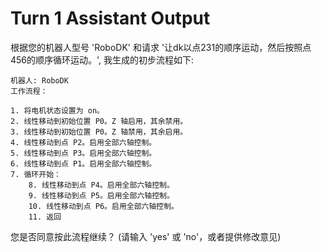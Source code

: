 # Turn 1 Assistant Output

根据您的机器人型号 'RoboDK' 和请求 '让dk以点231的顺序运动，然后按照点456的顺序循环运动。', 我生成的初步流程如下:

```text
机器人: RoboDK  
工作流程：  

1. 将电机状态设置为 on。  
2. 线性移动到初始位置 P0。Z 轴启用，其余禁用。  
3. 线性移动到初始位置 P0。Z 轴禁用，其余启用。  
4. 线性移动到点 P2。启用全部六轴控制。  
5. 线性移动到点 P3。启用全部六轴控制。  
6. 线性移动到点 P1。启用全部六轴控制。  
7. 循环开始：  
    8. 线性移动到点 P4。启用全部六轴控制。  
    9. 线性移动到点 P5。启用全部六轴控制。  
    10. 线性移动到点 P6。启用全部六轴控制。  
    11. 返回
```

您是否同意按此流程继续？ (请输入 'yes' 或 'no'，或者提供修改意见)
